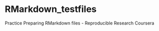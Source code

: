 RMarkdown_testfiles
===================

Practice Preparing RMarkdown files - Reproducible Research Coursera

